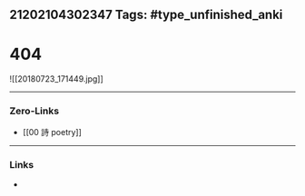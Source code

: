 21202104302347
Tags: #type_unfinished_anki 
---
# 404

![[20180723_171449.jpg]]

---
### Zero-Links
- [[00 詩 poetry]]
---
### Links
-